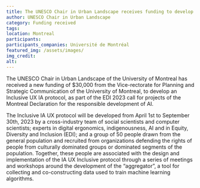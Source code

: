 ```yaml
---
title: The UNESCO Chair in Urban Landscape receives funding to develop an Inclusive UX IA protocol
author: UNESCO Chair in Urban Landscape
category: Funding received
tags: 
location: Montreal
participants: 
participants_companies: Université de Montréal
featured_img: /assets/images/
img_credit:
alt:
---
```

The UNESCO Chair in Urban Landscape of the University of Montreal has received a new funding of $30,000 from the Vice-rectorate for Planning and Strategic Communication of the University of Montreal, to develop an Inclusive UX IA protocol, as part of the EDI 2023 call for projects of the Montreal Declaration for the responsible development of AI.

The Inclusive IA UX protocol will be developed from April 1st to September 30th, 2023 by a cross-industry team of social scientists and computer scientists; experts in digital ergonomics, indigenousness, AI and in Equity, Diversity and Inclusion (EDI); and a group of 50 people drawn from the general population and recruited from organizations defending the rights of people from culturally dominated groups or dominated segments of the population. Together, these people are associated with the design and implementation of the IA UX Inclusive protocol through a series of meetings and workshops around the development of the “aggregator”, a tool for collecting and co-constructing data used to train machine learning algorithms.
